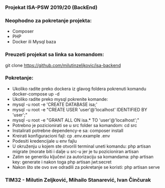 ### Projekat ISA-PSW 2019/20 (BackEnd)
### Neophodno za pokretanje projekta:
  - Composer
  - PHP
  - Docker ili Mysql baza
  
### Preuzeti projekat sa linka sa komandom:
  git clone https://github.com/milutinzeljkovic/isa-backend

### Pokretanje:
   - Ukoliko radite preko dockera iz glavog foldera pokrenuti komandu docker-compose up -d
   - Ukoliko radite preko mysql pokrenite komande:
   - mysql -u root -e 'CREATE DATABASE isa;'
   - mysql -u root -e "CREATE USER 'user'@'localhost' IDENTIFIED BY 'user';"
   - mysql -u root -e "GRANT ALL ON isa.* TO 'user'@'localhost';"
   - Potrebno je pozicionirati se u src folder sa komandom: cd src
   - Instalirati potrebne dependency-e sa: composer install
   - Kreirati konfiguracioni fajl: cp .env.example .env
   - Podesiti kredencijale u env fajlu
   - U okruženju u kojem ste otvorili terminal uneti komandu: php artisan migrate (morate biti i dalje u src-u jer je tu            pozicioniran artisan
   - Zatim se generišu ključevi za autorizaciju sa komandama: php artisan key: generate i nakon toga php artisan jwt:secret
   - Nakon što ste ovo sve odradili za pokretanje se koristi: php artisan serve
   
   ### TIM32 - Milutin Zeljković, Mihailo Stanarević, Ivan Činčurak
